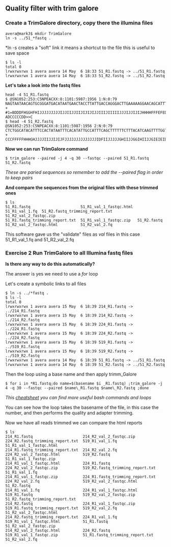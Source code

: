 ## Quality filter with trim galore

### Create a TrimGalore directory, copy there the illumina files

```console
avera@mark3$ mkdir TrimGalore
ln -s ../51_*fastq .
```
*ln -s creates a "soft" link it means a shortcut to the file this is useful to save space

```console
$ ls -l
total 0
lrwxrwxrwx 1 avera avera 14 May  6 18:33 51_R1.fastq -> ../51_R1.fastq
lrwxrwxrwx 1 avera avera 14 May  6 18:33 51_R2.fastq -> ../51_R2.fastq
```

**Let's take a look into the fastq files**

```console
head -4 51_R1.fastq
$ @SN1052:253:C5NPEACXX:8:1101:5987:1956 1:N:0:79
NAGTAATAACAGTGCGGGATGACATAATGAACTACCTTATTGACCAGGGACTTGAAAAAGGAACAGCATTTAAAATAATGGAGTTTGTAAGAAAAGGTAA
+
#1=BDDDFHGGHFHIJJJJJJJJJIJJIIJJIIJIJIJIJJIIIJIIIIIJJJIJJIJIJHHHHFFFEFEDEEDC>CCDDACDACCD?ADCCCCCDD>>C
$ head -4 51_R2.fastq
@SN1052:253:C5NPEACXX:8:1101:5987:1956 2:N:0:79
CTCTGGCATACATTTCCACTATAATTTCACATATTGCCATTTCAGCTTTTTTCTTTACATCAAGTTTTGGTTCTTTGCTCAATACTGCCAGATGTTCTTT
+
CCCFFFFFHHHGHJJJJIIJJIJIJFJJJJJJJJJJJJJJIDFIIJJJJJGHIIJJGGIHIIJJGIEIEIDHIJIJHHHHGHFFFFFFEECEEEDDEDCD
```
**Now we can run TrimGalore command**

```console
$ trim_galore --paired -j 4 -q 30 --fastqc --paired 51_R1.fastq 51_R2.fastq
```

*These are paried sequences so remember to add the --paired flag in order to keep pairs*

**And compare the sequences from the original files with these trimmed ones**

 ```console
$ ls
51_R1.fastq                      51_R1_val_1_fastqc.html  51_R1_val_1.fq  51_R2.fastq_trimming_report.txt  51_R2_val_2_fastqc.zip
51_R1.fastq_trimming_report.txt  51_R1_val_1_fastqc.zip   51_R2.fastq     51_R2_val_2_fastqc.html          51_R2_val_2.fq
 ```
This software gave us the "validate" files as _val_ files in this case 51_R1_val_1.fq and 51_R2_val_2.fq

 ### Exercise 2 Run TrimGalore to all Illumina fastq files 
 
 **Is there any way to do this automatically?**
 
 The answer is yes we need to use a *for* loop
 
 Let's create a symbolic links to all files
 
 ```console
$ ln -s ../*fastq .
$ ls -l
total 0
lrwxrwxrwx 1 avera avera 15 May  6 18:39 214_R1.fastq -> ../214_R1.fastq
lrwxrwxrwx 1 avera avera 15 May  6 18:39 214_R2.fastq -> ../214_R2.fastq
lrwxrwxrwx 1 avera avera 15 May  6 18:39 224_R1.fastq -> ../224_R1.fastq
lrwxrwxrwx 1 avera avera 15 May  6 18:39 224_R2.fastq -> ../224_R2.fastq
lrwxrwxrwx 1 avera avera 15 May  6 18:39 519_R1.fastq -> ../519_R1.fastq
lrwxrwxrwx 1 avera avera 15 May  6 18:39 519_R2.fastq -> ../519_R2.fastq
lrwxrwxrwx 1 avera avera 14 May  6 18:39 51_R1.fastq -> ../51_R1.fastq
lrwxrwxrwx 1 avera avera 14 May  6 18:39 51_R2.fastq -> ../51_R2.fastq
 ```
 Then the loop using a base name and then apply trimm_Galore
 
 ```console
 $ for i in *R1.fastq;do name=$(basename $i _R1.fastq) ;trim_galore -j 4 -q 30 --fastqc --paired $name\_R1.fastq $name\_R2.fastq ;done
 ```
 *This [cheatsheet](https://devhints.io/bash) you can find more useful bash commands and loops*
 
 You can see how the loop takes the basename of the file, in this case the number, and then performs the quality and adapter trimming.
  
 Now we have all reads trimmed we can compare the html reports

```console
$ ls
214_R1.fastq                      214_R2_val_2_fastqc.zip           224_R2.fastq_trimming_report.txt  519_R1_val_1.fq                   51_R1_val_1_fastqc.html
214_R1.fastq_trimming_report.txt  214_R2_val_2.fq                   224_R2_val_2_fastqc.html          519_R2.fastq                      51_R1_val_1_fastqc.zip
214_R1_val_1_fastqc.html          224_R1.fastq                      224_R2_val_2_fastqc.zip           519_R2.fastq_trimming_report.txt  51_R1_val_1.fq
214_R1_val_1_fastqc.zip           224_R1.fastq_trimming_report.txt  224_R2_val_2.fq                   519_R2_val_2_fastqc.html          51_R2.fastq
214_R1_val_1.fq                   224_R1_val_1_fastqc.html          519_R1.fastq                      519_R2_val_2_fastqc.zip           51_R2.fastq_trimming_report.txt
214_R2.fastq                      224_R1_val_1_fastqc.zip           519_R1.fastq_trimming_report.txt  519_R2_val_2.fq                   51_R2_val_2_fastqc.html
214_R2.fastq_trimming_report.txt  224_R1_val_1.fq                   519_R1_val_1_fastqc.html          51_R1.fastq                       51_R2_val_2_fastqc.zip
214_R2_val_2_fastqc.html          224_R2.fastq                      519_R1_val_1_fastqc.zip           51_R1.fastq_trimming_report.txt   51_R2_val_2.fq
```
